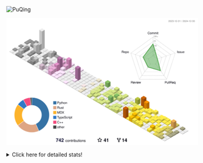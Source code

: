 ![PuQing](https://user-images.githubusercontent.com/27223114/171565019-9a56fae6-b08b-421f-99db-7e830da42371.png)

![](./profile-3d-contrib/profile-season-animate.svg)

<details>
<summary>Click here for detailed stats!</summary>

<!--START_SECTION:waka-->
![Lines of code](https://img.shields.io/badge/From%20Hello%20World%20I%27ve%20Written-1.6%20million%20lines%20of%20code-blue)

**🐱 My GitHub Data** 

> 📦 414.7 kB Used in GitHub's Storage 
 > 
> 🏆 751 Contributions in the Year 2024
 > 
> 🚫 Not Opted to Hire
 > 
> 📜 38 Public Repositories 
 > 
> 🔑 32 Private Repositories 
 > 
**I'm an Early 🐤** 

```text
🌞 Morning                646 commits         ██░░░░░░░░░░░░░░░░░░░░░░░   07.61 % 
🌆 Daytime                3712 commits        ███████████░░░░░░░░░░░░░░   43.75 % 
🌃 Evening                1955 commits        ██████░░░░░░░░░░░░░░░░░░░   23.04 % 
🌙 Night                  2171 commits        ██████░░░░░░░░░░░░░░░░░░░   25.59 % 
```


📊 **This Week I Spent My Time On** 

```text
💬 Programming Languages: 
Other                    6 hrs 20 mins       ███████░░░░░░░░░░░░░░░░░░   27.94 % 
Python                   3 hrs 42 mins       ████░░░░░░░░░░░░░░░░░░░░░   16.36 % 
CLI                      3 hrs 11 mins       ████░░░░░░░░░░░░░░░░░░░░░   14.11 % 
Lean                     2 hrs 28 mins       ███░░░░░░░░░░░░░░░░░░░░░░   10.92 % 
Music                    1 hr 42 mins        ██░░░░░░░░░░░░░░░░░░░░░░░   07.55 % 

🔥 Editors: 
VS Code                  11 hrs 19 mins      ████████████░░░░░░░░░░░░░   49.92 % 
Terminal                 3 hrs 11 mins       ████░░░░░░░░░░░░░░░░░░░░░   14.11 % 
Telegram                 2 hrs 21 mins       ███░░░░░░░░░░░░░░░░░░░░░░   10.42 % 
Notes                    1 hr 55 mins        ██░░░░░░░░░░░░░░░░░░░░░░░   08.47 % 
NetEaseMusic             1 hr 42 mins        ██░░░░░░░░░░░░░░░░░░░░░░░   07.55 % 

💻 Operating System: 
Mac                      11 hrs 21 mins      █████████████░░░░░░░░░░░░   50.08 % 
WSL                      7 hrs 40 mins       ████████░░░░░░░░░░░░░░░░░   33.82 % 
Linux                    3 hrs 38 mins       ████░░░░░░░░░░░░░░░░░░░░░   16.10 % 
```


<!--END_SECTION:waka-->
</details>
